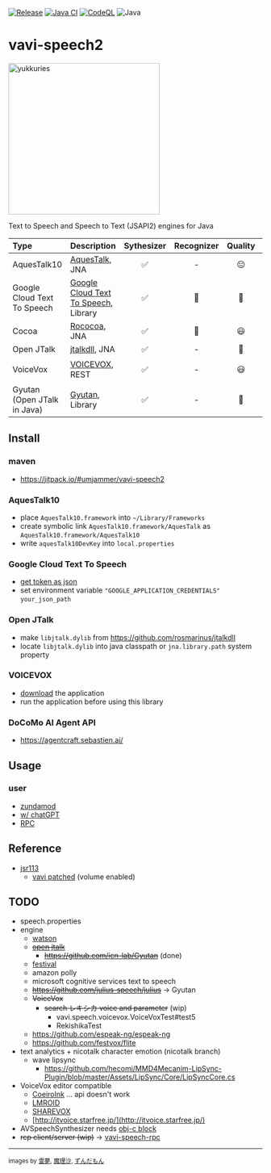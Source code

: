 [![Release](https://jitpack.io/v/umjammer/vavi-speech2.svg)](https://jitpack.io/#umjammer/vavi-speech2)
[![Java CI](https://github.com/umjammer/vavi-speech2/actions/workflows/maven.yml/badge.svg)](https://github.com/umjammer/vavi-speech2/actions/workflows/maven.yml)
[![CodeQL](https://github.com/umjammer/vavi-speech2/actions/workflows/codeql-analysis.yml/badge.svg)](https://github.com/umjammer/vavi-speech2/actions/workflows/codeql-analysis.yml)
![Java](https://img.shields.io/badge/Java-17-b07219)

# vavi-speech2

<img alt="yukkuries" src="https://github.com/umjammer/vavi-speech2/assets/493908/5ccc63da-5dc8-40ac-b6f6-d8dce89b7cf7" width="300" />

Text to Speech and Speech to Text (JSAPI2) engines for Java

| **Type**                    | **Description**                                                                                                                                                                                   | **Sythesizer** | **Recognizer** | **Quality** | **Comment** |
|:----------------------------|:--------------------------------------------------------------------------------------------------------------------------------------------------------------------------------------------------|:---------:|:--------------:|:-----------:|:------------|
| AquesTalk10                 | [AquesTalk](https://www.a-quest.com/products/aquestalk.html), JNA                                                                                                                                 | ✅ |  - | 😐 | ゆっくり        |
| Google Cloud Text To Speech | [Google Cloud Text To Speech](https://cloud.google.com/text-to-speech/docs/quickstart-client-libraries), Library                                                                  | ✅ | 🚧 | 👑 |             |
| Cocoa                       | [Rococoa](https://github.com/iterate-ch/rococoa/blob/d5fdd3b884d5f044bc0b168aff66e5f52a014da8/rococoa/rococoa-contrib/src/test/java/org/rococoa/contrib/appkit/NSSpeechSynthesizerTest.java), JNA | ✅ | 🚫 | 😃 |             |
| Open JTalk                  | [jtalkdll](https://github.com/rosmarinus/jtalkdll), JNA                                                                                          | ✅ | - | 💩 |             |
| VoiceVox                    | [VOICEVOX](https://voicevox.hiroshiba.jp/), REST                                                                                                                                                  | ✅ | - | 😃 | ずんだもん       |
| Gyutan (Open JTalk in Java) | [Gyutan](https://github.com/umjammer/Gyutan), Library                                                                                          | ✅ | - | 💩 |             |

## Install

### maven

 * https://jitpack.io/#umjammer/vavi-speech2

### AquesTalk10

 * place `AquesTalk10.framework` into `~/Library/Frameworks`
 * create symbolic link `AquesTalk10.framework/AquesTalk` as `AquesTalk10.framework/AquesTalk10`
 * write `aquesTalk10DevKey` into `local.properties`

### Google Cloud Text To Speech

 * [get token as json](https://cloud.google.com/text-to-speech/docs/quickstart-client-libraries)
 * set environment variable `"GOOGLE_APPLICATION_CREDENTIALS"` `your_json_path`

### Open JTalk

 * make `libjtalk.dylib` from https://github.com/rosmarinus/jtalkdll
 * locate `libjtalk.dylib` into java classpath or `jna.library.path` system property

### VOICEVOX

 * [download](https://voicevox.hiroshiba.jp/) the application
 * run the application before using this library

### DoCoMo AI Agent API

 * https://agentcraft.sebastien.ai/

## Usage

### user

  * [zundamod](https://github.com/umjammer/zundamod)
  * [w/ chatGPT](https://github.com/umjammer/vavi-speech-sandbox/)
  * [RPC](https://github.com/umjammer/vavi-speech-rpc/)

## Reference

 * [jsr113](https://github.com/JVoiceXML/jsapi)
   * [vavi patched](https://github.com/umjammer/jsapi) (volume enabled)

## TODO

 * speech.properties
 * engine
   * [watson](https://www.ibm.com/watson/jp-ja/developercloud/text-to-speech.html)
   * ~~[open jtalk](http://open-jtalk.sourceforge.net/)~~
     * ~~https://github.com/icn-lab/Gyutan~~ (done)
   * [festival](https://github.com/festvox/festival)
   * amazon polly
   * microsoft cognitive services text to speech
   * ~~https://github.com/julius-speech/julius~~ -> Gyutan
   * ~~VoiceVox~~
     * ~~search レキシカ voice and parameter~~ (wip)
       * vavi.speech.voicevox.VoiceVoxTest#test5
       * RekishikaTest
   * https://github.com/espeak-ng/espeak-ng
   * https://github.com/festvox/flite
 * text analytics + nicotalk character emotion (nicotalk branch)
   * wave lipsync
     * https://github.com/hecomi/MMD4Mecanim-LipSync-Plugin/blob/master/Assets/LipSync/Core/LipSyncCore.cs
 * VoiceVox editor compatible
   * [CoeiroInk](https://coeiroink.com/) ... api doesn't work
   * [LMROID](https://lmroidsoftware.wixsite.com/nhoshio)
   * [SHAREVOX](https://www.sharevox.app)
   * [http://itvoice.starfree.jp/](http://itvoice.starfree.jp/)
 * AVSpeechSynthesizer needs [obj-c block](https://github.com/umjammer/rococoa/discussions/23)
 * ~~rcp client/server (wip)~~ -> [vavi-speech-rpc](https://github.com/umjammer/vavi-speech-rpc)

---
<sub>images by <a href="https://commons.nicovideo.jp/works/nc327182">霊夢</a>, <a href="https://commons.nicovideo.jp/works/nc327184">魔理沙</a>, <a href="https://seiga.nicovideo.jp/seiga/im10865385">ずんだもん</a></sub>